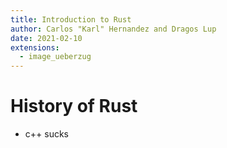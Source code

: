 ```yaml
---
title: Introduction to Rust
author: Carlos "Karl" Hernandez and Dragos Lup
date: 2021-02-10
extensions:
  - image_ueberzug
---
```


# History of Rust
  - c++ sucks
